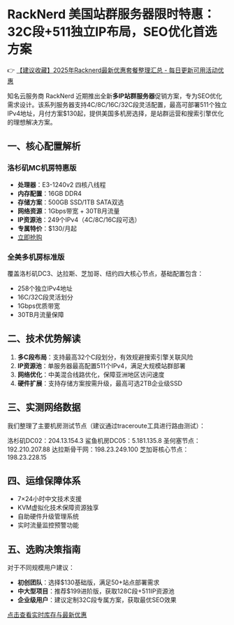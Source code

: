 # RackNerd 美国站群服务器限时特惠：32C段+511独立IP布局，SEO优化首选方案

👉 [【建议收藏】2025年Racknerd最新优惠套餐整理汇总 - 每日更新可用活动优惠](https://bit.ly/Rack_Nerd)

知名云服务商 RackNerd 近期推出全新**多IP站群服务器**促销方案，专为SEO优化需求设计。该系列服务器支持4C/8C/16C/32C段灵活配置，最高可部署511个独立IPv4地址，月付方案$130起，提供美国多机房选择，是站群运营和搜索引擎优化的理想解决方案。

## 一、核心配置解析
### 洛杉矶MC机房特惠版
- **处理器**：E3-1240v2 四核八线程
- **内存配置**：16GB DDR4
- **存储方案**：500GB SSD/1TB SATA双选
- **网络资源**：1Gbps带宽 + 30TB月流量
- **IP资源池**：249个IPv4（4C/8C/16C段可选）
- **专属特价**：$130/月起
- [立即抢购](https://bit.ly/Rack_Nerd)

### 全美多机房标准版
覆盖洛杉矶DC3、达拉斯、芝加哥、纽约四大核心节点，基础配置包含：
- 258个独立IPv4地址
- 16C/32C段灵活划分
- 1Gbps优质带宽
- 30TB月流量保障

## 二、技术优势解读
1. **多C段布局**：支持最高32个C段划分，有效规避搜索引擎关联风险
2. **IP资源池**：单服务器最高配置511个IPv4，满足大规模站群部署
3. **网络优化**：中美混合线路优化，保障亚洲地区访问速度
4. **硬件扩展**：支持存储方案按需升级，最高可选2TB企业级SSD

## 三、实测网络数据
我们整理了主要机房测试节点（建议通过traceroute工具进行路由测试）：

洛杉矶DC02：204.13.154.3
鲨鱼机房DC05：5.181.135.8 
圣何塞节点：192.210.207.88
达拉斯骨干网：198.23.249.100
芝加哥核心节点：198.23.228.15

## 四、运维保障体系
- 7×24小时中文技术支援
- KVM虚拟化技术保障资源独享
- 自助硬件升级管理系统
- 实时流量监控预警功能

## 五、选购决策指南
对于不同规模用户建议：
- **初创团队**：选择$130基础版，满足50+站点部署需求
- **中大型项目**：推荐$199进阶版，获取128C段+511IP资源池
- **企业级用户**：建议定制32C段专属方案，获取最优SEO效果

[点击查看实时库存与最新优惠](https://bit.ly/Rack_Nerd)